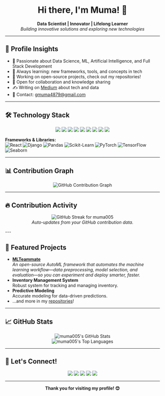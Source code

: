 <h1 align="center">Hi there, I'm Muma! 👋</h1>
<p align="center">
  <b>Data Scientist | Innovator | Lifelong Learner</b><br>
  <i>Building innovative solutions and exploring new technologies</i>
</p>

---

## 🏅 Profile Insights

- 🚀 Passionate about Data Science, ML, Artificial Intelligence, and Full Stack Development
- 🌱 Always learning: new frameworks, tools, and concepts in tech
- 🔭 Working on open-source projects, check out my repositories!
- 💬 Open for collaboration and knowledge sharing
- ✍️ Writing on [Medium](https://medium.com/@gmuma4879/audience) about tech and data
- 📨 Contact: [gmuma4879@gmail.com](mailto:gmuma4879@gmail.com)

---

## 🛠️ Technology Stack

<p align="center">
  <img src="https://img.shields.io/badge/Python-3776AB?style=flat&logo=python&logoColor=white" />
  <img src="https://img.shields.io/badge/CSS3-1572B6?style=flat&logo=css3&logoColor=white" />
  <img src="https://img.shields.io/badge/React-61DAFB?style=flat&logo=react&logoColor=black" />
  <img src="https://img.shields.io/badge/Android%20Studio-3DDC84?style=flat&logo=android-studio&logoColor=white" />
  <img src="https://img.shields.io/badge/Firebase-FFCA28?style=flat&logo=firebase&logoColor=black" />
  <img src="https://img.shields.io/badge/Figma-F24E1E?style=flat&logo=figma&logoColor=white" />
  <img src="https://img.shields.io/badge/Git-F05032?style=flat&logo=git&logoColor=white" />
  <img src="https://img.shields.io/badge/Linux-FCC624?style=flat&logo=linux&logoColor=black" />
  <img src="https://img.shields.io/badge/VS%20Code-007ACC?style=flat&logo=visual-studio-code&logoColor=white" />
</p>


**Frameworks & Libraries:**  
![React](https://img.shields.io/badge/React-61DAFB?style=flat&logo=react&logoColor=black)
![Django](https://img.shields.io/badge/Django-092E20?style=flat&logo=django&logoColor=white)
![Pandas](https://img.shields.io/badge/Pandas-150458?style=flat&logo=pandas&logoColor=white)
![Scikit-Learn](https://img.shields.io/badge/Scikit--Learn-F7931E?style=flat&logo=scikit-learn&logoColor=white)
![PyTorch](https://img.shields.io/badge/PyTorch-EE4C2C?style=flat&logo=pytorch&logoColor=white)
![TensorFlow](https://img.shields.io/badge/TensorFlow-FF6F00?style=flat&logo=tensorflow&logoColor=white)
![Seaborn](https://img.shields.io/badge/Seaborn-3776AB?style=flat)


---

## 📊 Contribution Graph

<p align="center">
  <img src="https://github-readme-activity-graph.vercel.app/graph?username=muma005&theme=github-compact&bg_color=000000&color=0075FF&line=0075FF&point=0075FF" alt="GitHub Contribution Graph" />
</p>

---
## 🔥 Contribution Activity

<p align="center">
  <img
    src="https://streak-stats.demolab.com?user=muma005&hide_border=true&background=000000&ring=2F81F7&currStreakLabel=2F81F7&currStreakNum=58A6FF&sideNums=58A6FF&sideLabels=C9D1D9&dates=8B949E"
    alt="GitHub Streak for muma005"
  />
  <br>
  <i>Auto-updates from your GitHub contribution data.</i>
</p>
---

## 🌟 Featured Projects

- **[MLTeammate](https://github.com/muma005/MLTeammate)**  
  <i>An open-source AutoML framework that automates the machine learning workflow—data preprocessing, model selection, and evaluation—so you can experiment and deploy smarter, faster.</i>
- **Inventory Management System**  
  Robust system for tracking and managing inventory.
- **Predictive Modeling**  
  Accurate modeling for data-driven predictions.
- ...and more in my [repositories](https://github.com/muma005?tab=repositories)!

---

## 📈 GitHub Stats

<p align="center">
  <img src="https://github-readme-stats.vercel.app/api?username=muma005&show_icons=true&hide_title=true&count_private=true&theme=radical" alt="muma005's GitHub Stats" />
  <br>
  <img src="https://github-readme-stats.vercel.app/api/top-langs/?username=muma005&layout=compact&theme=radical" alt="muma005's Top Languages" />
</p>

---

## 🤝 Let's Connect!

<p align="center">
  <a href="mailto:gmuma4879@gmail.com"><img src="https://img.shields.io/badge/Email-D14836?style=flat&logo=gmail&logoColor=white" /></a>
  <a href="https://medium.com/@gmuma4879/audience"><img src="https://img.shields.io/badge/Medium-12100E?style=flat&logo=medium&logoColor=white" /></a>
  <!-- Add your LinkedIn and Twitter URLs below! -->
  <a href="#"><img src="https://img.shields.io/badge/LinkedIn-0077B5?style=flat&logo=linkedin&logoColor=white" /></a>
  <a href="#"><img src="https://img.shields.io/badge/Twitter-1DA1F2?style=flat&logo=twitter&logoColor=white" /></a>
  <img src="https://img.shields.io/badge/Website-coming%20soon-blue?style=flat" />
</p>

---

<p align="center">
  <b>Thank you for visiting my profile! 😊</b>
</p>
